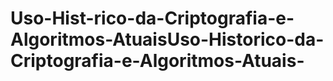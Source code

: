 # Uso-Hist-rico-da-Criptografia-e-Algoritmos-AtuaisUso-Historico-da-Criptografia-e-Algoritmos-Atuais-